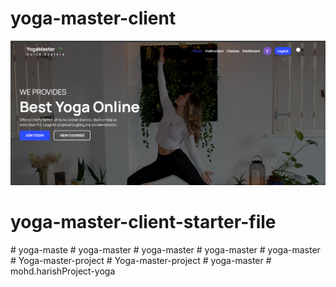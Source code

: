 # yoga-master-client
![](/src/assets/github-cover.png)
# yoga-master-client-starter-file
#   y o g a - m a s t e 
 
 #   y o g a - m a s t e r 
 
 #   y o g a - m a s t e r 
 
 #   y o g a - m a s t e r 
 
 #   y o g a - m a s t e r 
 
 #   Y o g a - m a s t e r - p r o j e c t 
 
 #   Y o g a - m a s t e r - p r o j e c t 
 
 #   y o g a - m a s t e r 
 
 #   m o h d . h a r i s h P r o j e c t - y o g a 
 
 